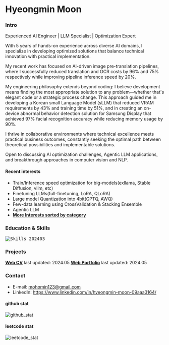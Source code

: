# Hyeongmin Moon

### Intro
Experienced AI Engineer | LLM Specialist | Optimization Expert

With 5 years of hands-on experience across diverse AI domains, I specialize in developing optimized solutions that balance technical innovation with practical implementation. 

My recent work has focused on AI-driven image pre-translation pipelines, where I successfully reduced translation and OCR costs by 96% and 75% respectively while improving pipeline inference speed by 20%.

My engineering philosophy extends beyond coding: I believe development means finding the most appropriate solution to any problem—whether that's elegant code or a strategic process change. This approach guided me in developing a Korean small Language Model (sLLM) that reduced VRAM requirements by 43% and training time by 51%, and in creating an on-device abnormal behavior detection solution for Samsung Display that achieved 97% facial recognition accuracy while reducing memory usage by 90%.

I thrive in collaborative environments where technical excellence meets practical business outcomes, constantly seeking the optimal path between theoretical possibilities and implementable solutions.

Open to discussing AI optimization challenges, Agentic LLM applications, and breakthrough approaches in computer vision and NLP.

#### Recent interests
- Train/Inference speed optimization for big-models(exllama, Stable Diffusion, vllm, etc)
- Finetuning LLMs(full-finetuning, LoRA, QLoRA)
- Large model Quantization into 4bit(GPTQ, AWQ)
- Few-data learning using CrossValidation & Stacking Ensemble
- Agentic LLM
- **[More Interests sorted by category](https://github.com/HyeongminMoon?tab=stars)**

### Education & Skills
<kbd>![Skills_202403](https://github.com/HyeongminMoon/HyeongminMoon/assets/32811724/21c2ed80-1679-4510-9ec0-869f94ac7a9e)</kbd>

### Projects
**[Web CV](https://mohomin.notion.site/mohomin/d0b18c9ace81452c97fe4c3ab0a8037d)** last updated: 2024.05
**[Web Portfolio](https://mohomin.notion.site/mohomin/4fcf2f8f5ebd46bdb7724ab16d1afada)** last updated: 2024.05

### Contact
* E-mail: mohomin123@gmail.com
* LinkedIn: https://www.linkedin.com/in/hyeongmin-moon-09aaa3164/

#### github stat
![github_stat](https://github-readme-stats.vercel.app/api?username=HyeongminMoon&show_icons=true&theme=gruvbox)

#### leetcode stat
![leetcode_stat](https://leetcard.jacoblin.cool/HyeongminMoon?ext=activity)
